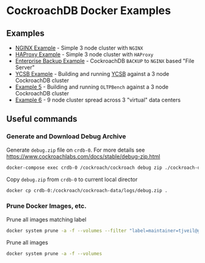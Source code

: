 # CockroachDB Docker Examples

## Examples
* [NGINX Example](example-nginx/README.md) - Simple 3 node cluster with `NGINX`
* [HAProxy Example](example-haproxy/README.md) - Simple 3 node cluster with `HAProxy`
* [Enterprise Backup Example](example-enterprise-backup/README.md) - CockroachDB `BACKUP` to `NGINX` based "File Server"
* [YCSB Example](example-ycsb/README.md) - Building and running [YCSB](https://github.com/brianfrankcooper/YCSB) against a 3 node CockroachDB cluster
* [Example 5](example-5/README.md) - Building and running `OLTPBench` against a 3 node CockroachDB cluster
* [Example 6](example-6/README.md) - 9 node cluster spread across 3 "virtual" data centers 


## Useful commands

### Generate and Download Debug Archive
Generate `debug.zip` file on `crdb-0`.  For more details see https://www.cockroachlabs.com/docs/stable/debug-zip.html
```bash
docker-compose exec crdb-0 /cockroach/cockroach debug zip ./cockroach-data/logs/debug.zip --insecure
```

Copy `debug.zip` from `crdb-0` to current local director
```bash
docker cp crdb-0:/cockroach/cockroach-data/logs/debug.zip .
```

### Prune Docker Images, etc.
Prune all images matching label
```bash
docker system prune -a -f --volumes --filter "label=maintainer=tjveil@gmail.com"
```

Prune all images
```bash
docker system prune -a -f --volumes
```

